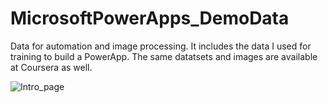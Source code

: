 # MicrosoftPowerApps_DemoData

Data for automation and image processing. It includes the data I used for training to build a PowerApp. The same datatsets and images are available at Coursera as well.

![Intro_page](https://user-images.githubusercontent.com/43586452/109267342-429cdc80-77be-11eb-9b7b-8415efcaf52c.jpeg)
